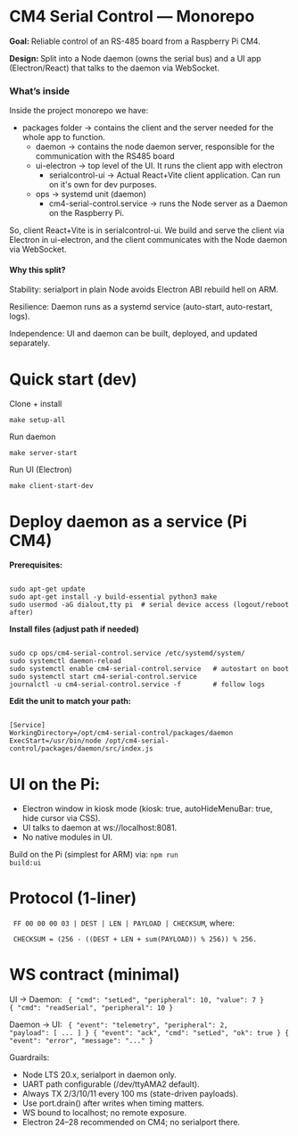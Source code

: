 # CM4 Serial Control — Monorepo

<p><strong>Goal: </strong>Reliable control of an RS-485 board from a Raspberry Pi CM4.</p>
<p><strong>Design: </strong>Split into a Node daemon (owns the serial bus) and a UI app (Electron/React) that talks to the daemon via WebSocket.</p>

<h3>What’s inside</h3>
<p>Inside the project monorepo we have:</p>

- packages folder -> contains the client and the server needed for the whole app to function.
   - daemon -> contains the node daemon server, responsible for the communication with the RS485 board
   - ui-electron -> top level of the UI. It runs the client app with electron
      - serialcontrol-ui -> Actual React+Vite client application. Can run on it's own for dev purposes.
   - ops -> systemd unit (daemon)
      - cm4-serial-control.service -> runs the Node server as a Daemon on the Raspberry Pi.

</hr>

So, client React+Vite is in serialcontrol-ui. We build and serve the client via Electron in ui-electron, and the client communicates with the Node daemon via WebSocket. 

<h4>Why this split?</h4>
<p>Stability: serialport in plain Node avoids Electron ABI rebuild hell on ARM.</p>
<p>Resilience: Daemon runs as a systemd service (auto-start, auto-restart, logs).</p>
<p>Independence: UI and daemon can be built, deployed, and updated separately.</p>
</hr>

# Quick start (dev)
<p>
   <p>Clone + install</p>
   <code>make setup-all</code>
</p>
<p>
   <p>Run daemon</p>
   <code>make server-start</code>
</p>
<p>
   <p>Run UI (Electron)</p>
   <code>make client-start-dev</code>
</p>

# Deploy daemon as a service (Pi CM4)
<p><strong>Prerequisites:</strong></p>
<code>
sudo apt-get update
sudo apt-get install -y build-essential python3 make
sudo usermod -aG dialout,tty pi  # serial device access (logout/reboot after)
</code>

<p><strong>Install files (adjust path if needed)</strong></p>
<code>
sudo cp ops/cm4-serial-control.service /etc/systemd/system/
sudo systemctl daemon-reload
sudo systemctl enable cm4-serial-control.service   # autostart on boot
sudo systemctl start cm4-serial-control.service
journalctl -u cm4-serial-control.service -f        # follow logs
</code>

<p><strong>Edit the unit to match your path:</strong></p>
<code>
[Service]
WorkingDirectory=/opt/cm4-serial-control/packages/daemon
ExecStart=/usr/bin/node /opt/cm4-serial-control/packages/daemon/src/index.js
</code>

# UI on the Pi:

- Electron window in kiosk mode (kiosk: true, autoHideMenuBar: true, hide cursor via CSS).
- UI talks to daemon at ws://localhost:8081.
- No native modules in UI.

Build on the Pi (simplest for ARM) via:
<code>npm run build:ui</code>

# Protocol (1-liner)
<p><code> FF 00 00 00 03 | DEST | LEN | PAYLOAD | CHECKSUM</code>, where:</p>
<p><code> CHECKSUM = (256 - ((DEST + LEN + sum(PAYLOAD)) % 256)) % 256. </code></p>

# WS contract (minimal)

UI → Daemon:
<code>
{ "cmd": "setLed", "peripheral": 10, "value": 7 }
{ "cmd": "readSerial", "peripheral": 10 }
</code>

Daemon → UI:
<code>
{ "event": "telemetry", "peripheral": 2, "payload": [ ... ] }
{ "event": "ack", "cmd": "setLed", "ok": true }
{ "event": "error", "message": "..." }
</code>

Guardrails:
- Node LTS 20.x, serialport in daemon only.
- UART path configurable (/dev/ttyAMA2 default).
- Always TX 2/3/10/11 every 100 ms (state-driven payloads).
- Use port.drain() after writes when timing matters.
- WS bound to localhost; no remote exposure.
- Electron 24–28 recommended on CM4; no serialport there.